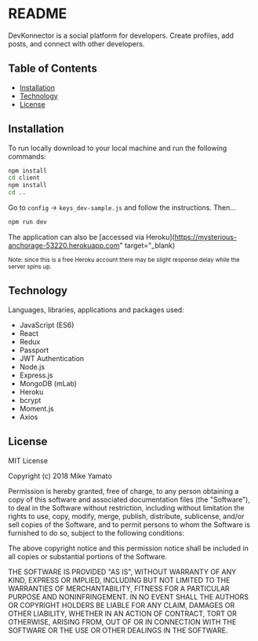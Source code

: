 # README

DevKonnector is a social platform for developers. Create profiles, add posts, and connect with other developers.  

## Table of Contents

- [Installation](#installation)
- [Technology](#technology)
- [License](#license)

## Installation

To run locally download to your local machine and run the following commands:

```sh
npm install
cd client
npm install
cd ..
```
Go to `config` -> `keys_dev-sample.js` and follow the instructions. Then...
```sh
npm run dev
```

The application can also be [accessed via Heroku](https://mysterious-anchorage-53220.herokuapp.com" target="_blank)

<sub>Note: since this is a free Heroku account there may be slight response delay while the server spins up.</sub>

## Technology

Languages, libraries, applications and packages used:

- JavaScript (ES6)
- React
- Redux
- Passport
- JWT Authentication
- Node.js
- Express.js
- MongoDB (mLab)
- Heroku
- bcrypt
- Moment.js
- Axios

## License

MIT License

Copyright (c) 2018 Mike Yamato

Permission is hereby granted, free of charge, to any person obtaining a copy
of this software and associated documentation files (the "Software"), to deal
in the Software without restriction, including without limitation the rights
to use, copy, modify, merge, publish, distribute, sublicense, and/or sell
copies of the Software, and to permit persons to whom the Software is
furnished to do so, subject to the following conditions:

The above copyright notice and this permission notice shall be included in all
copies or substantial portions of the Software.

THE SOFTWARE IS PROVIDED "AS IS", WITHOUT WARRANTY OF ANY KIND, EXPRESS OR
IMPLIED, INCLUDING BUT NOT LIMITED TO THE WARRANTIES OF MERCHANTABILITY,
FITNESS FOR A PARTICULAR PURPOSE AND NONINFRINGEMENT. IN NO EVENT SHALL THE
AUTHORS OR COPYRIGHT HOLDERS BE LIABLE FOR ANY CLAIM, DAMAGES OR OTHER
LIABILITY, WHETHER IN AN ACTION OF CONTRACT, TORT OR OTHERWISE, ARISING FROM,
OUT OF OR IN CONNECTION WITH THE SOFTWARE OR THE USE OR OTHER DEALINGS IN THE
SOFTWARE.